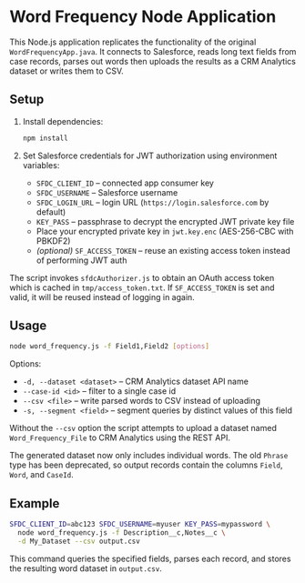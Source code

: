 # Word Frequency Node Application

This Node.js application replicates the functionality of the original `WordFrequencyApp.java`.
It connects to Salesforce, reads long text fields from case records, parses out words
then uploads the results as a CRM Analytics dataset or writes them to CSV.

## Setup

1. Install dependencies:

   ```bash
   npm install
   ```

2. Set Salesforce credentials for JWT authorization using environment variables:

   - `SFDC_CLIENT_ID` – connected app consumer key
   - `SFDC_USERNAME` – Salesforce username
   - `SFDC_LOGIN_URL` – login URL (`https://login.salesforce.com` by default)
   - `KEY_PASS` – passphrase to decrypt the encrypted JWT private key file
   - Place your encrypted private key in `jwt.key.enc` (AES-256-CBC with PBKDF2)
   - *(optional)* `SF_ACCESS_TOKEN` – reuse an existing access token instead of performing JWT auth

The script invokes `sfdcAuthorizer.js` to obtain an OAuth access token which is
cached in `tmp/access_token.txt`. If `SF_ACCESS_TOKEN` is set and valid, it will
be reused instead of logging in again.

## Usage

```bash
node word_frequency.js -f Field1,Field2 [options]
```

Options:

- `-d, --dataset <dataset>` – CRM Analytics dataset API name
- `--case-id <id>` – filter to a single case id
- `--csv <file>` – write parsed words to CSV instead of uploading
- `-s, --segment <field>` – segment queries by distinct values of this field

Without the `--csv` option the script attempts to upload a dataset named
`Word_Frequency_File` to CRM Analytics using the REST API.

The generated dataset now only includes individual words. The old `Phrase`
type has been deprecated, so output records contain the columns `Field`,
`Word`, and `CaseId`.

## Example

```bash
SFDC_CLIENT_ID=abc123 SFDC_USERNAME=myuser KEY_PASS=mypassword \
  node word_frequency.js -f Description__c,Notes__c \
  -d My_Dataset --csv output.csv
```

This command queries the specified fields, parses each record, and stores the
resulting word dataset in `output.csv`.
